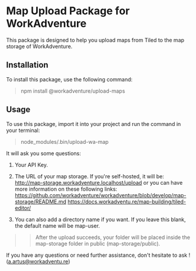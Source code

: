 # Map Upload Package for WorkAdventure

This package is designed to help you upload maps from Tiled to the map storage of WorkAdventure.

## Installation

To install this package, use the following command:

> npm install @workadventure/upload-maps

## Usage

To use this package, import it into your project and run the command in your terminal:

> node_modules/.bin/upload-wa-map

It will ask you some questions:

1. Your API Key.

2. The URL of your map storage. If you're self-hosted, it will be: http://map-storage.workadventure.localhost/upload or you can have more information on these following links:
   https://github.com/workadventure/workadventure/blob/develop/map-storage/README.md
   https://docs.workadventu.re/map-building/tiled-editor/

3. You can also add a directory name if you want. If you leave this blank, the default name will be map-user.

> > After the upload succeeds, your folder will be placed inside the map-storage folder in public (map-storage/public).

If you have any questions or need further assistance, don't hesitate to ask ! (a.artus@workadventu.re)
